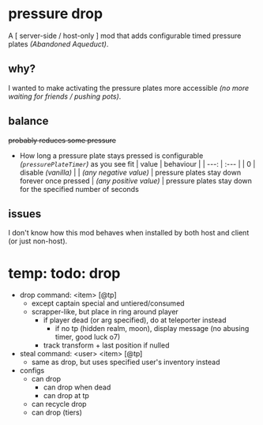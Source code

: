 # pressure drop

A [ server-side / host-only ] mod that adds configurable timed pressure plates *(Abandoned Aqueduct)*.

## why?

I wanted to make activating the pressure plates more accessible *(no more waiting for friends / pushing pots)*.

## balance

~~probably reduces some pressure~~

- How long a pressure plate stays pressed is configurable *(`pressurePlateTimer`)* as you see fit
    | value | behaviour |
    |  ---: | :---      |
    |     0 | disable *(vanilla)* |
    | *(any negative value)* | pressure plates stay down forever once pressed
    | *(any positive value)* | pressure plates stay down for the specified number of seconds

## issues

I don't know how this mod behaves when installed by both host and client (or just non-host).

# temp: todo: drop

- drop command: \<item\> \[@tp\]
    - except captain special and untiered/consumed
    - scrapper-like, but place in ring around player
        - if player dead (or arg specified), do at teleporter instead
            - if no tp (hidden realm, moon), display message (no abusing timer, good luck o7)
        - track transform + last position if nulled
- steal command: \<user\> \<item\> \[@tp\]
    - same as drop, but uses specified user's inventory instead
- configs
    - can drop
        - can drop when dead
        - can drop at tp
    - can recycle drop
    - can drop (tiers)
